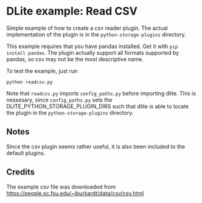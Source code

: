 DLite example: Read CSV
=======================
Simple example of how to create a csv reader plugin.  The actual
implementation of the plugin is in the `python-storage-plugins`
directory.

This example requires that you have pandas installed.  Get it with
`pip install pandas`.  The plugin actually support all formats
supported by pandas, so csv may not be the most descriptive name.

To test the example, just run

    python readcsv.py

Note that `readcsv.py` imports `config_paths.py` before importing
dlite.  This is nessesary, since `config_paths.py` sets the
DLITE_PYTHON_STORAGE_PLUGIN_DIRS such that dlite is able to locate the
plugin in the `python-storage-plugins` directory.


Notes
-----
Since the csv plugin seems rather useful, it is also been included to
the default plugins.


Credits
-------
The example csv file was downloaded from
https://people.sc.fsu.edu/~jburkardt/data/csv/csv.html

